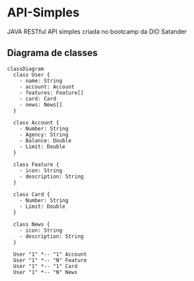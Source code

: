 # API-Simples

JAVA RESTful API simples criada no bootcamp da DIO Satander

## Diagrama de classes

```mermaid
classDiagram
  class User {
    - name: String
    - account: Account
    - features: Feature[]
    - card: Card
    - news: News[]
  }

  class Account {
    - Number: String
    - Agency: String
    - Balance: Double
    - Limit: Double
  }

  class Feature {
    - icon: String
    - description: String
  }

  class Card {
    - Number: String
    - Limit: Double
  }

  class News {
    - icon: String
    - description: String
  }

  User "1" *-- "1" Account
  User "1" *-- "N" Feature
  User "1" *-- "1" Card
  User "1" *-- "N" News
```

